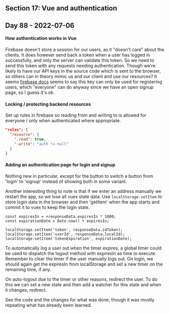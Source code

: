 ## Section 17: Vue and authentication

## Day 88 - 2022-07-06

#### <b>How authentication works in Vue</b>

Firebase doesn't store a session for our users, as it "doesn't care" about the clients. It does however send back a token when a user has logged in successfully, and only the server can validate this token. So we need to send this token with any requests needing authentication. Though we're likely to have our API keys in the source code which is sent to the browser, so others can in theory mimic us and our client and use our resources? It seems [firebase docs](https://firebase.google.com/docs/projects/api-keys) seems to say this key can only be used for registering users, which "everyone" can do anyway since we have an open signup page, so I guess it's ok.

#### <b>Locking / protecting backend resources</b>

Set up rules in firebase so reading from and writing to is allowed for everyone / only when authenticated where appropriate.

```json
"rules": {
  "resource": {
    ".read": true,
    ".write": "auth != null"
  }
}
```

#### <b>Adding an authentication page for login and signup</b>

Nothing new in particular, except for the button to switch a button from 'login' to 'signup' instead of showing both in some variant.

Another interesting thing to note is that if we enter an address manually we restart the app, so we lose all vuex state data. Use `localStorage.setItem` to store login data in the browser and then 'getItem' when the app starts and commit it to vuex to keep the login state.

```JS
const expiresIn = +responseData.expiresIn * 1000;
const expirationDate = Date.now() + expiresIn;

localStorage.setItem('token', responseData.idToken);
localStorage.setItem('userId', responseData.localId);
localStorage.setItem('tokenExpiration', expirationDate);
```

To automatically log a user out when the timer expires, a global timer could be used to dispatch the logout method with expiresIn as time to execute. Remember to clear the timer if the user manually logs out. On login, we should again get the expiresIn from localStorage and set a new timer on the remaining time, if any.

On auto-logout due to the timer or other reasons, redirect the user. To do this we can set a new state and then add a watcher for this state and when it changes, redirect.

See the code and the changes for what was done, though it was mostly repeating what has already been learned.
